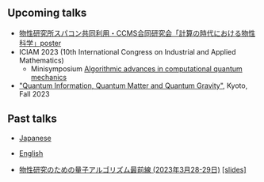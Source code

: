 ## Upcoming talks

* [物性研究所スパコン共同利用・CCMS合同研究会「計算の時代における物性科学」](https://mdcl.issp.u-tokyo.ac.jp/scc/news/4449)[poster](/assets/qtt_issp.pdf)
* ICIAM 2023 (10th International Congress on Industrial and Applied Mathematics)
  - Minisymposium [Algorithmic advances in computational quantum mechanics](https://iciam2023.org/accepted_ms#00789_Algorithmic_advances_in_computational_quantum_mechanics)
* ["Quantum Information, Quantum Matter and Quantum Gravity"](https://www2.yukawa.kyoto-u.ac.jp/~qimg2023/), Kyoto, Fall 2023

## Past talks
* [Japanese](https://researchmap.jp/read0152172/presentations?lang=ja)
* [English](https://researchmap.jp/read0152172/presentations?lang=en)

* [物性研究のための量子アルゴリズム最前線 (2023年3月28-29日)](https://qiqb.osaka-u.ac.jp/labs/ueda/fqacmp/) [[slides]](/assets/fqacmp.pdf)